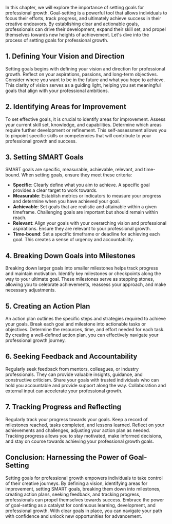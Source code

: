 
In this chapter, we will explore the importance of setting goals for professional growth. Goal-setting is a powerful tool that allows individuals to focus their efforts, track progress, and ultimately achieve success in their creative endeavors. By establishing clear and actionable goals, professionals can drive their development, expand their skill set, and propel themselves towards new heights of achievement. Let's dive into the process of setting goals for professional growth.

1\. **Defining Your Vision and Direction**
-----------------------------------------

Setting goals begins with defining your vision and direction for professional growth. Reflect on your aspirations, passions, and long-term objectives. Consider where you want to be in the future and what you hope to achieve. This clarity of vision serves as a guiding light, helping you set meaningful goals that align with your professional ambitions.

2\. **Identifying Areas for Improvement**
----------------------------------------

To set effective goals, it is crucial to identify areas for improvement. Assess your current skill set, knowledge, and capabilities. Determine which areas require further development or refinement. This self-assessment allows you to pinpoint specific skills or competencies that will contribute to your professional growth and success.

3\. **Setting SMART Goals**
--------------------------

SMART goals are specific, measurable, achievable, relevant, and time-bound. When setting goals, ensure they meet these criteria:

* **Specific**: Clearly define what you aim to achieve. A specific goal provides a clear target to work towards.
* **Measurable**: Establish metrics or indicators to measure your progress and determine when you have achieved your goal.
* **Achievable**: Set goals that are realistic and attainable within a given timeframe. Challenging goals are important but should remain within reach.
* **Relevant**: Align your goals with your overarching vision and professional aspirations. Ensure they are relevant to your professional growth.
* **Time-bound**: Set a specific timeframe or deadline for achieving each goal. This creates a sense of urgency and accountability.

4\. **Breaking Down Goals into Milestones**
------------------------------------------

Breaking down larger goals into smaller milestones helps track progress and maintain motivation. Identify key milestones or checkpoints along the way to your ultimate goal. These milestones serve as stepping stones, allowing you to celebrate achievements, reassess your approach, and make necessary adjustments.

5\. **Creating an Action Plan**
------------------------------

An action plan outlines the specific steps and strategies required to achieve your goals. Break each goal and milestone into actionable tasks or objectives. Determine the resources, time, and effort needed for each task. By creating a well-defined action plan, you can effectively navigate your professional growth journey.

6\. **Seeking Feedback and Accountability**
------------------------------------------

Regularly seek feedback from mentors, colleagues, or industry professionals. They can provide valuable insights, guidance, and constructive criticism. Share your goals with trusted individuals who can hold you accountable and provide support along the way. Collaboration and external input can accelerate your professional growth.

7\. **Tracking Progress and Reflecting**
---------------------------------------

Regularly track your progress towards your goals. Keep a record of milestones reached, tasks completed, and lessons learned. Reflect on your achievements and challenges, adjusting your action plan as needed. Tracking progress allows you to stay motivated, make informed decisions, and stay on course towards achieving your professional growth goals.

Conclusion: Harnessing the Power of Goal-Setting
------------------------------------------------

Setting goals for professional growth empowers individuals to take control of their creative journeys. By defining a vision, identifying areas for improvement, setting SMART goals, breaking them down into milestones, creating action plans, seeking feedback, and tracking progress, professionals can propel themselves towards success. Embrace the power of goal-setting as a catalyst for continuous learning, development, and professional growth. With clear goals in place, you can navigate your path with confidence and unlock new opportunities for advancement.
